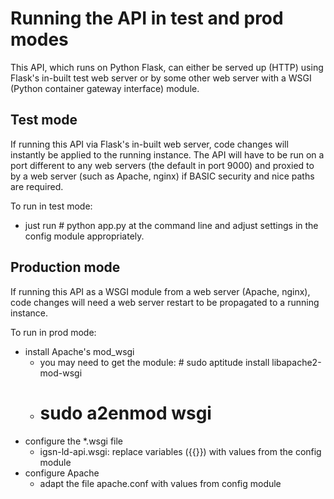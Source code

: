 # Running the API in test and prod modes
This API, which runs on Python Flask, can either be served up (HTTP) using
Flask's in-built test web server or by some other web server with a WSGI 
(Python container gateway interface) module.


## Test mode
If running this API via Flask's in-built web server, code changes will 
instantly be applied to the running instance. The API will have to be run
on a port different to any web servers (the default in port 9000) and proxied
to by a web server (such as Apache, nginx) if BASIC security and nice paths
are required.

To run in test mode:

* just run # python app.py at the command line and adjust settings in
the config module appropriately.


## Production mode
If running this API as a WSGI module from a web server (Apache, nginx), code 
changes will need a web server restart to be propagated to a running instance.

To run in prod mode:

* install Apache's mod_wsgi
    * you may need to get the module: # sudo aptitude install libapache2-mod-wsgi
    * # sudo a2enmod wsgi
* configure the *.wsgi file
    * igsn-ld-api.wsgi: replace variables ({{}}) with values from the config module
* configure Apache
    * adapt the file apache.conf with values from config module
   